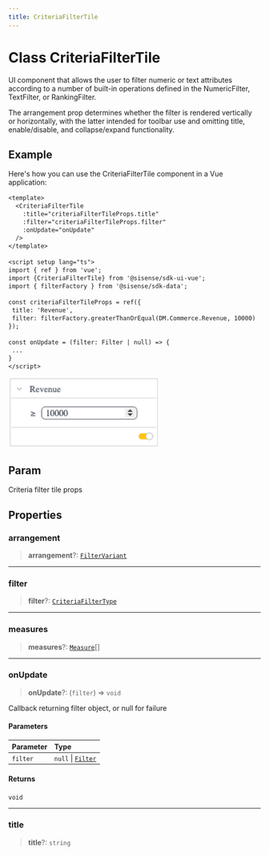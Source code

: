 ```yaml
---
title: CriteriaFilterTile
---
```


# Class CriteriaFilterTile

UI component that allows the user to filter numeric or text attributes according to
a number of built-in operations defined in the NumericFilter, TextFilter, or RankingFilter.

The arrangement prop determines whether the filter is rendered vertically or horizontally, with the latter intended for toolbar use and omitting title, enable/disable, and collapse/expand functionality.

## Example

Here's how you can use the CriteriaFilterTile component in a Vue application:
```vue
<template>
  <CriteriaFilterTile
    :title="criteriaFilterTileProps.title"
    :filter="criteriaFilterTileProps.filter"
    :onUpdate="onUpdate"
  />
</template>

<script setup lang="ts">
import { ref } from 'vue';
import {CriteriaFilterTile} from '@sisense/sdk-ui-vue';
import { filterFactory } from '@sisense/sdk-data';

const criteriaFilterTileProps = ref({
 title: 'Revenue',
 filter: filterFactory.greaterThanOrEqual(DM.Commerce.Revenue, 10000)
});

const onUpdate = (filter: Filter | null) => {
 ...
}
</script>
```
<img src="../../../img/criteria-filter-tile-example-1.png" width="300px" />

## Param

Criteria filter tile props

## Properties

### arrangement

> **arrangement**?: [`FilterVariant`](../type-aliases/type-alias.FilterVariant.md)

***

### filter

> **filter**?: [`CriteriaFilterType`](../type-aliases/type-alias.CriteriaFilterType.md)

***

### measures

> **measures**?: [`Measure`](../../sdk-data/interfaces/interface.Measure.md)[]

***

### onUpdate

> **onUpdate**?: (`filter`) => `void`

Callback returning filter object, or null for failure

#### Parameters

| Parameter | Type |
| :------ | :------ |
| `filter` | `null` \| [`Filter`](../../sdk-data/interfaces/interface.Filter.md) |

#### Returns

`void`

***

### title

> **title**?: `string`

